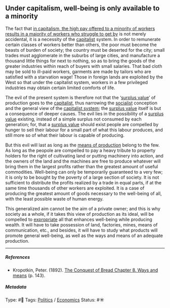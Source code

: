 ## Under capitalism, well-being is only available to a minority

The fact that [in capitalism, the high pay offered to a minority of workers results in a majority of workers who struggle to get by](In%20capitalism,%20the%20high%20pay%20offered%20to%20a%20minority%20of%20workers%20results%20in%20a%20majority%20of%20workers%20who%20struggle%20to%20get%20by.md) is not merely accidental, it is a necessity of the [capitalist](Capitalism.md) system. In order to remunerate certain classes of workers better than others, the poor must become the beasts of burden of society; the country must be deserted for the city; small trades must agglomerate in the suburbs of large cities, and manufacture a thousand little things for next to nothing, so as to bring the goods of the greater industries within reach of buyers with small salaries. That bad cloth may be sold to ill-paid workers, garments are made by tailors who are satisfied with a starvation wage! Those in foreign lands are exploited by the West so that under the capitalist system, workers in a few privileged industries may obtain certain limited comforts of life.

The evil of the present system is therefore not that the ‘[surplus value]()’ of production goes to the [capitalist](Capitalism.md), thus narrowing the [socialist](Socialism.md) conception and the general view of the [capitalist system](Capitalism.md); the [surplus value]() itself is but a consequence of deeper causes. The evil lies in the possibility of a [surplus value]() existing, instead of a simple surplus not consumed by each generation; for, that a [surplus value]() should exist people are compelled by hunger to sell their labour for a small part of what this labour produces, and still more so of what their labour is capable of producing.

But this evil will last as long as the [means of production](Means%20of%20production.md) belong to the few. As long as the peopole are compelled to pay a heavy tribute to property holders for the right of cultivating land or putting machinery into action, and the owners of the land and the machines are free to produce whatever will bring them in the largest profits rather than the greatest amount of useful commodities. Well-being can only be temporarily guaranteed to a very few; it is only to be bought by the poverty of a large section of society. It is not sufficient to distribute the profits realized by a trade in equal parts, if at the same time thousands of other workers are exploited. It is a case of producing the greatest amount of goods necessary to the well-being of all, with the least possible waste of human energy.

This generalized aim cannot be the aim of a private owner; and this is why society as a whole, if it takes this view of production as its ideal, will be compelled to [expropriate](Expropriation.md) all that enhances well-being while producing wealth. It will have to take possession of land, factories, mines, means of communication, etc., and besides, it will have to study what products will promote general well-being, as well as the ways and means of an adequate production.

---

##### References

* Kropotkin, Peter. (1892). [The Conquest of Bread Chapter 8. Ways and means](The%20Conquest%20of%20Bread%20Chapter%208.%20Ways%20and%20means.md) (p. 143).

##### Metadata

Type: #🔴 
Tags: [Politics](Politics.md) / [Economics]()
Status: #☀️ 
